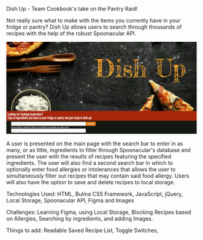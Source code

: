 Dish Up - Team Cookbook's take on the Pantry Raid!

Not really sure what to make with the items you currently have in your fridge or pantry? Dish Up allows users to search through thousands of recipes with the help of the robust Spoonacular API.  

![Dish Up's Main Page](./Images/Dish-Up-Main-Page-Screenshot.png)

A user is presented on the main page with the search bar to enter in as many, or as little, ingredients to filter through Spoonacular's database and present the user with the results of recipes featuring the specified ingredients. The user will also find a second search bar in which to optionally enter food allergies or intolerances that allows the user to simultaneously filter out recipes that may contain said food allergy. Users will also have the option to save and delete recipes to local storage.

Technologies Used:
HTML, Bulma CSS Framework, JavaScript, jQuery, Local Storage, Spoonacular API, Figma and Images

Challenges: Learning Figma, using Local Storage, Blocking Recipes based on Allergies, Searching by ingredients, and adding Images.

Things to add: Readable Saved Recipe List, Toggle Switches, 